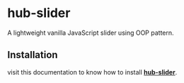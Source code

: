 # hub-slider
A lightweight vanilla JavaScript slider using OOP pattern.

## Installation
visit this documentation to know how to install [**hub-slider**](https://github.com/gitmhd/hub-slider).

